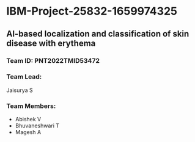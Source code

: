 # IBM-Project-25832-1659974325
## AI-based localization and classification of skin disease with erythema

### Team ID: PNT2022TMID53472
### Team Lead: 
Jaisurya S
### Team Members: 
* Abishek V
* Bhuvaneshwari T
* Magesh A
